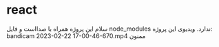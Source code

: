 # react
سلام
این پروژه همراه با صدااست و
فایل node_modules ندارد.
ویدیوی این پروژه:
bandicam 2023-02-22 17-00-46-670.mp4
ممنون
